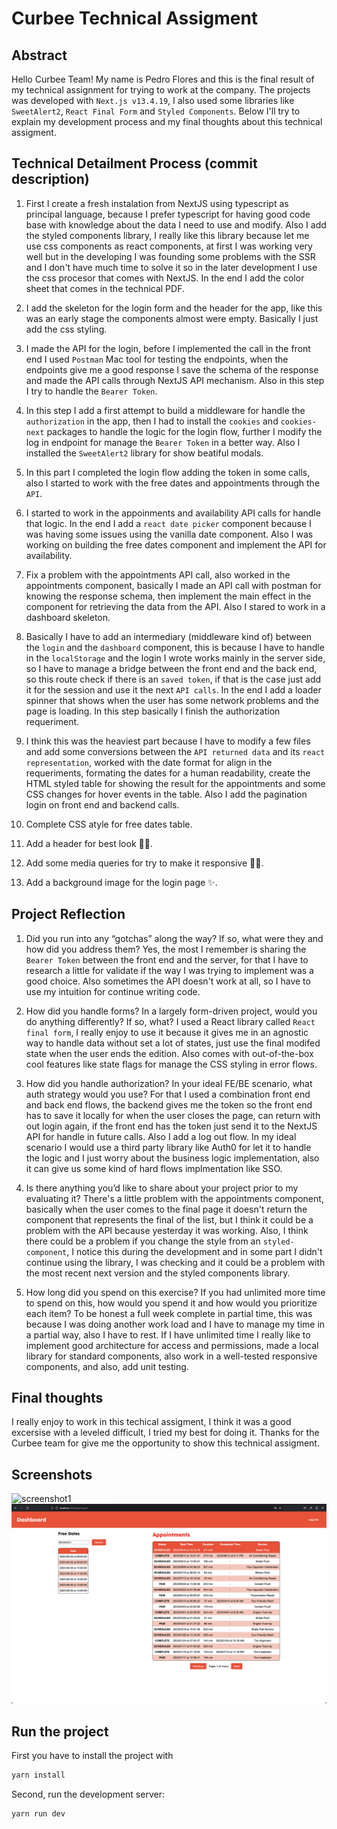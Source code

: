 # Curbee Technical Assigment

## Abstract

Hello Curbee Team! My name is Pedro Flores and this is the final result of my technical assignment for trying to work at the company. The projects was developed with ```Next.js v13.4.19```, I also used some libraries like ```SweetAlert2```, ```React Final Form``` and ```Styled Components```. Below I'll try to explain my development process and my final thoughts about this technical assigment.

## Technical Detailment Process (commit description)

1. First I create a fresh instalation from NextJS using typescript as principal language, because I prefer typescript for having good code base with knowledge about the data I need to use and modify. Also I add the styled components library, I really like this library because let me use css components as react components, at first I was working very well but in the developing I was founding some problems with the SSR and I don't have much time to solve it so in the later development I use the css procesor that comes with NextJS. In the end I add the color sheet that comes in the  technical PDF.

2. I add the skeleton for the login form and the header for the app, like this was an early stage the components almost were empty. Basically I just add the css styling.

3. I made the API for the login, before I implemented the call in the front end I used ```Postman``` Mac tool for testing the endpoints, when the endpoints give me a good response I save the schema of the response and made the API calls through NextJS API mechanism. Also in this step I try to handle the ```Bearer Token```.

4. In this step I add a first attempt to build a middleware for handle the ```authorization``` in the app, then I had to install the ```cookies``` and ```cookies-next``` packages to handle the logic for the login flow, further I modify the log in endpoint for manage the ```Bearer Token``` in a better way. Also I installed the ```SweetAlert2``` library for show beatiful modals.

5. In this part I completed the login flow adding the token in some calls, also I started to work with the free dates and appointments through the ```API```.

6. I started to work in the appoinments and availability API calls for handle that logic. In the end I add a ```react date picker``` component because I was having some issues using the vanilla date component. Also I was working on building the free dates component and implement the API for availability.

7. Fix a problem with the appointments API call, also worked in the appointments component, basically I made an API call with postman for knowing the response schema, then implement the main effect in the component for retrieving the data from the API. Also I stared to work in a dashboard skeleton. 

8. Basically I have to add an intermediary (middleware kind of) between the ```login``` and the ```dashboard``` component, this is because I have to handle in the ```localStorage``` and the login I wrote works mainly in the server side, so I have to manage a bridge between the front end and the back end, so this route check if there is an ```saved token```, if that is the case just add it for the session and use it the next ```API calls```. In the end I add a loader spinner that shows when the user has some network problems and the page is loading. In this step basically I finish the authorization requeriment.

9. I think this was the heaviest part because I have to modify a few files and add some conversions between the ```API returned data``` and its ```react representation```, worked with the date format for align in the requeriments, formating the dates for a human readability, create the HTML styled table for showing the result for the appointments and some CSS changes for hover events in the table. Also I add the pagination login on front end and backend calls.

10. Complete CSS atyle for free dates table.

11. Add a header for best look 👌🏽.

12. Add some media queries for try to make it responsive 💅🏽.

13. Add a background image for the login page ✨.

## Project Reflection
1. Did you run into any “gotchas” along the way? If so, what were they and how did you address them? Yes, the most I remember is sharing the ```Bearer Token``` between the front end and the server, for that I have to research a little for validate if the way I was trying to implement was a good choice. Also sometimes the API doesn't work at all, so I have to use my intuition for continue writing code.

2. How did you handle forms? In a largely form-driven project, would you do anything differently? If so, what? I used a React library called ```React final form```, I really enjoy to use it because it gives me in an agnostic way to handle data without set a lot of states, just use the final modifed state when the user ends the edition. Also comes with out-of-the-box cool features like state flags for manage the CSS styling in error flows.

3. How did you handle authorization? In your ideal FE/BE scenario, what auth strategy would you use? For that I used a combination front end and back end flows, the backend gives me the token so the front end has to save it locally for when the user closes the page, can return with out login again, if the front end has the token just send it to the NextJS API for handle in future calls. Also I add a log out flow. In my ideal scenario I would use a third party library like Auth0 for let it to handle the logic and I just worry about the business logic implementation, also it can give us some kind of hard flows implmentation like SSO.

4. Is there anything you’d like to share about your project prior to my evaluating it? There's a little problem with the appointments component, basically when the user comes to the final page it doesn't return the component that represents the final of the list, but I think it could be a problem with the API because yesterday it was working. Also, I think there could be a problem if you change the style from an ```styled-component```, I notice this during the development and in some part I didn't continue using the library, I was checking and it could be a problem with the most recent next version and the styled components library.

5. How long did you spend on this exercise? If you had unlimited more time to spend on this, how would you spend it and how would you prioritize each item?
To be honest a full week complete in partial time, this was because I was doing another work load and I have to manage my time in a partial way, also I have to rest. If I have unlimited time I really like to implement good architecture for access and permissions, made a local library for standard components, also work in a well-tested responsive components, and also, add unit testing.


## Final thoughts
I really enjoy to work in this techical assigment, I think it was a good excersise with a leveled difficult, I tried my best for doing it. Thanks for the Curbee team for give me the opportunity to show this technical assigment.

## Screenshots
![screenshot1](public/screen1.png)
![screenshot2](public/screen2.png)


## Run the project

First you have to install the project with
```bash
yarn install
```

Second, run the development server:

```bash
yarn run dev
```

